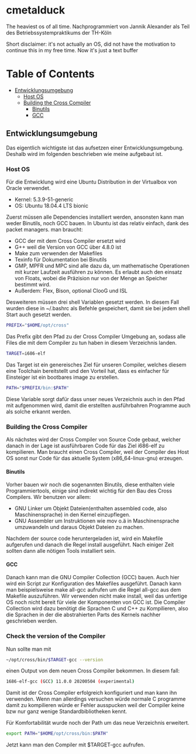 # cmetalduck

The heaviest os of all time. Nachprogrammiert von Jannik Alexander als Teil des Betriebssystempraktikums der TH-Köln

Short disclaimer: it's not actually an OS, did not have the motivation to continue this in my free time. Now it's just a text buffer

# Table of Contents

- [Entwicklungsumgebung](#entwicklungsumgebung)
  * [Host OS](#host-os)
  * [Building the Cross Compiler](#building-the-cross-compiler)
    + [Binutils](#binutils)
    + [GCC](#gcc)



## Entwicklungsumgebung

Das eigentlich wichtigste ist das aufsetzen einer Entwicklungsumgebung. Deshalb wird im folgenden beschrieben wie meine aufgebaut ist.

### Host OS

Für die Entwicklung wird eine Ubuntu Distribution in der Virtualbox von Oracle verwendet.

- Kernel: 5.3.9-51-generic
- OS: Ubuntu 18.04.4 LTS bionic

Zuerst müssen alle Dependencies installiert werden, ansonsten kann man weder Binutils, noch GCC bauen.  In Ubuntu ist das relativ einfach, dank des packet managers. man braucht:

- GCC der mit dem Cross Compiler ersetzt wird
- G++ weil die Version von GCC über 4.8.0 ist
- Make zum verwenden der Makefiles
- Texinfo für Dokumentation bei Binutils
- GMP, MPFR und MPC sind alle dazu da, um mathematische Operationen mit kurzer Laufzeit ausführen zu können. Es erlaubt auch den einsatz von Floats, wobei die Präzision nur von der Menge an Speicher bestimmt wird.
- Außerdem: Flex, Bison, optional ClooG und ISL

Desweiteren müssen drei shell Variablen gesetzt werden. In diesem Fall wurden diese in ~/.bashrc als Befehle gespeichert, damit sie bei jedem shell Start auch gesetzt werden.

```bash
PREFIX="$HOME/opt/cross"
```

Das Prefix gibt den Pfad zu der Cross Compiler Umgebung an, sodass alle Files die mit dem Compiler zu tun haben in diesem Verzeichnis landen.

```bash
TARGET=i686-elf
```

Das Target ist ein genereisches Ziel für unseren Compiler, welches diesem eine Toolchain bereitstellt und den Vorteil hat, dass es einfacher für Einsteiger ist ein bootbares image zu erstellen.

```bash
PATH="$PREFIX/bin:$PATH"
```

Diese Variable sorgt dafür dass unser neues Verzeichnis auch in den Pfad mit aufgenommen wird, damit die erstellten ausführbahren Programme auch als solche erkannt werden.



### Building the Cross Compiler

Als nächstes wird der Cross Compiler von Source Code gebaut, welcher danach in der Lage ist ausführbaren Code für das Ziel i686-elf zu kompilieren. Man braucht einen Cross Compiler, weil der Compiler des Host OS sonst nur Code für das aktuelle System (x86_64-linux-gnu) erzeugen.

#### Binutils

Vorher bauen wir noch die sogenannten Binutils, diese enthalten viele Programmiertools, einige sind indirekt wichtig für den Bau des Cross Compilers. Wir benutzen vor allem:

- GNU Linker um Objekt Dateien(enthalten assembled code, also Maschinensprache) in den Kernel einzupflegen.
- GNU Assembler um Instruktionen wie mov o.ä in Maschinensprache umzuwandeln und daraus Objekt Dateien zu machen.

Nachdem der source code heruntergeladen ist, wird ein Makefile aufgerufen und danach die Regel install ausgeführt. Nach einiger Zeit sollten dann alle nötigen Tools installiert sein.

#### GCC

Danach kann man die GNU Compiler Collection (GCC) bauen. Auch hier wird ein Script zur Konfiguration des Makefiles ausgeführt. Danach kann man beispielsweise make all-gcc aufrufen um die Regel all-gcc aus dem Makefile auszuführen. Wir verwenden nicht make install, weil das unfertige OS noch nicht bereit für viele der Komponenten von GCC ist. Die Compiler Collection wird dazu benötigt die Sprachen C und C++ zu Kompilieren, also die Sprachen in der die abstrahierten Parts des Kernels nachher geschrieben werden.

### Check the version of the Compiler

Nun sollte man mit

```bash
~/opt/cross/bin/$TARGET-gcc --version
```

einen Output von dem neuen Cross Compiler bekommen. In diesem fall:

```bash
1686-elf-gcc (GCC) 11.0.0 20200504 (experimental)
```

Damit ist der Cross Compiler erfolgreich konfiguriert und man kann ihn verwenden. Wenn man allerdings versuchen würde normale C programme damit zu kompilieren würde er Fehler ausspucken weil der Compiler keine bzw nur ganz wenige Standardbibliotheken kennt.

Für Komfortabilität wurde noch der Path um das neue Verzeichnis erweitert.

```bash
export PATH="$HOME/opt/cross/bin:$PATH"
```

Jetzt kann man den Compiler mit $TARGET-gcc aufrufen.
